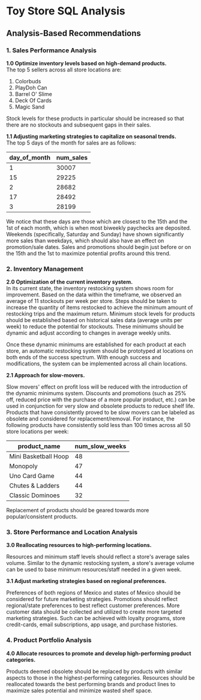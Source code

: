 # Toy Store SQL Analysis

## Analysis-Based Recommendations 

### 1. Sales Performance Analysis

__1.0 Optimize inventory levels based on high-demand products.__<br />
 The top 5 sellers across all store locations are:

1. Colorbuds
2. PlayDoh Can
3. Barrel O' Slime
4. Deck Of Cards
5. Magic Sand 

Stock levels for these products in particular should be increased so that there are no stockouts and subsequent gaps in their sales.

__1.1 Adjusting marketing strategies to capitalize on seasonal trends.__ <br />
The top 5 days of the month for sales are as follows:

day_of_month| num_sales
|-----------|------------|
1 |           30007
15|           29225
2 |           28682
17|           28492
3 |           28199

We notice that these days are those which are closest to the 15th and the 1st of each month, which is when most biweekly paychecks are deposited. Weekends (specifically, Saturday and Sunday) have shown significantly more sales than weekdays, which should also have an effect on promotion/sale dates. Sales and promotions should begin just before or on the 15th and the 1st to maximize potential profits around this trend.

### 2. Inventory Management

__2.0 Optimization of the current inventory system.__ <br/>
In its current state, the inventory restocking system shows room for improvement. Based on the data within the timeframe, we observed an average of 11 stockouts per week per store. Steps should be taken to increase the quantity of items restocked to achieve the minimum amount of restocking trips and the maximum return. Minimum stock levels for products should be established based on historical sales data (average units per week) to reduce the potential for stockouts. These minimums should be dynamic  and adjust according to changes in average weekly units. 

Once these dynamic minimums are established for each product at each store, an automatic restocking system should be prototyped at locations on both ends of the success spectrum. With enough success and modifications, the system can be implemented across all chain locations.

__2.1 Approach for slow-movers.__<br />

Slow movers' effect on profit loss will be reduced with the introduction of the dynamic minimums system. Discounts and promotions (such as 25% off, reduced price with the purchase of a more popular product, etc.) can be used in conjunction for very slow and obsolete products to reduce shelf life. Products that have consistently proved to be slow movers can be labeled as obsolete and considered for replacement/removal. For instance, the following products have consistently sold less than 100 times across all 50 store locations per week:

product_name|                      num_slow_weeks
|--------------------|----------------------------|
Mini Basketball Hoop |                         48
Monopoly             |                         47
Uno Card Game        |                         44
Chutes & Ladders     |                         44
Classic Dominoes     |                         32

Replacement of products should be geared towards more popular/consistent products.

### 3. Store Performance and Location Analysis

__3.0 Reallocating resources to high-performing locations.__<br/>

Resources and minimum staff levels should reflect a store's average sales volume. Similar to the dynamic restocking system, a store's average volume can be used to base minimum resources/staff needed in a given week.

__3.1 Adjust marketing strategies based on regional preferences.__<br />

Preferences of both regions of Mexico and states of Mexico should be considered for future marketing strategies. Promotions should reflect regional/state preferences to best reflect customer preferences. More customer data should be collected and utilized to create more targeted marketing strategies. Such can be achieved with loyalty programs, store credit-cards, email subscriptions, app usage, and purchase histories.

### 4. Product Portfolio Analysis

__4.0 Allocate resources to promote and develop high-performing product categories.__ <br />

Products deemed obsolete should be replaced by products with similar aspects to those in the highest-performing categories. Resources should be reallocated towards the best performing brands and product lines to maximize sales potential and minimize wasted shelf space.

